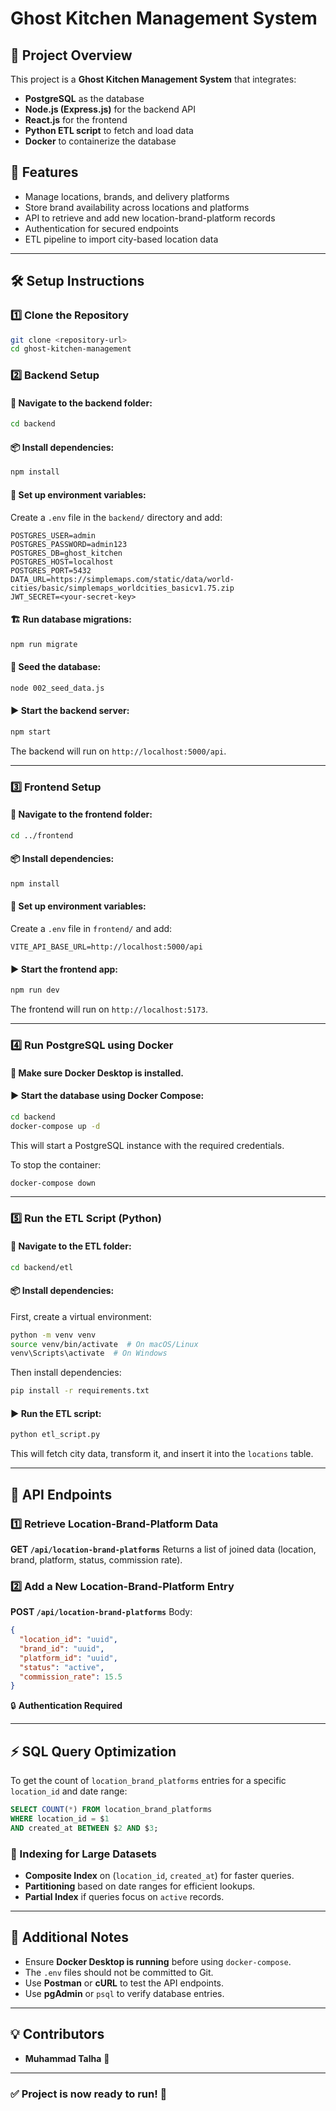 # Ghost Kitchen Management System

## 📌 Project Overview
This project is a **Ghost Kitchen Management System** that integrates:
- **PostgreSQL** as the database
- **Node.js (Express.js)** for the backend API
- **React.js** for the frontend
- **Python ETL script** to fetch and load data
- **Docker** to containerize the database

## 🚀 Features
- Manage locations, brands, and delivery platforms
- Store brand availability across locations and platforms
- API to retrieve and add new location-brand-platform records
- Authentication for secured endpoints
- ETL pipeline to import city-based location data

---

## 🛠️ Setup Instructions

### 1️⃣ **Clone the Repository**
```bash
git clone <repository-url>
cd ghost-kitchen-management
```

### 2️⃣ **Backend Setup**
#### 📂 Navigate to the backend folder:
```bash
cd backend
```
#### 📦 Install dependencies:
```bash
npm install
```
#### 🔑 Set up environment variables:
Create a `.env` file in the `backend/` directory and add:
```
POSTGRES_USER=admin
POSTGRES_PASSWORD=admin123
POSTGRES_DB=ghost_kitchen
POSTGRES_HOST=localhost
POSTGRES_PORT=5432
DATA_URL=https://simplemaps.com/static/data/world-cities/basic/simplemaps_worldcities_basicv1.75.zip
JWT_SECRET=<your-secret-key>
```
#### 🏗️ Run database migrations:
```bash
npm run migrate
```
#### 🌱 Seed the database:
```bash
node 002_seed_data.js
```
#### ▶️ Start the backend server:
```bash
npm start
```
The backend will run on `http://localhost:5000/api`.

---

### 3️⃣ **Frontend Setup**
#### 📂 Navigate to the frontend folder:
```bash
cd ../frontend
```
#### 📦 Install dependencies:
```bash
npm install
```
#### 🔑 Set up environment variables:
Create a `.env` file in `frontend/` and add:
```
VITE_API_BASE_URL=http://localhost:5000/api
```
#### ▶️ Start the frontend app:
```bash
npm run dev
```
The frontend will run on `http://localhost:5173`.

---

### 4️⃣ **Run PostgreSQL using Docker**
#### 🐳 Make sure Docker Desktop is installed.
#### ▶️ Start the database using Docker Compose:
```bash
cd backend
docker-compose up -d
```
This will start a PostgreSQL instance with the required credentials.

To stop the container:
```bash
docker-compose down
```

---

### 5️⃣ **Run the ETL Script (Python)**
#### 📂 Navigate to the ETL folder:
```bash
cd backend/etl
```
#### 📦 Install dependencies:
First, create a virtual environment:
```bash
python -m venv venv
source venv/bin/activate  # On macOS/Linux
venv\Scripts\activate  # On Windows
```
Then install dependencies:
```bash
pip install -r requirements.txt
```
#### ▶️ Run the ETL script:
```bash
python etl_script.py
```
This will fetch city data, transform it, and insert it into the `locations` table.

---

## 📡 API Endpoints
### 1️⃣ **Retrieve Location-Brand-Platform Data**
**GET `/api/location-brand-platforms`**
Returns a list of joined data (location, brand, platform, status, commission rate).

### 2️⃣ **Add a New Location-Brand-Platform Entry**
**POST `/api/location-brand-platforms`**
Body:
```json
{
  "location_id": "uuid",
  "brand_id": "uuid",
  "platform_id": "uuid",
  "status": "active",
  "commission_rate": 15.5
}
```

🔒 **Authentication Required**

---

## ⚡ SQL Query Optimization
To get the count of `location_brand_platforms` entries for a specific `location_id` and date range:
```sql
SELECT COUNT(*) FROM location_brand_platforms
WHERE location_id = $1
AND created_at BETWEEN $2 AND $3;
```
### 🔹 Indexing for Large Datasets
- **Composite Index** on (`location_id`, `created_at`) for faster queries.
- **Partitioning** based on date ranges for efficient lookups.
- **Partial Index** if queries focus on `active` records.

---

## 📝 Additional Notes
- Ensure **Docker Desktop is running** before using `docker-compose`.
- The `.env` files should not be committed to Git.
- Use **Postman** or **cURL** to test the API endpoints.
- Use **pgAdmin** or `psql` to verify database entries.

---

## 💡 Contributors
- **Muhammad Talha** 🚀

---

### ✅ Project is now ready to run! 🎉


